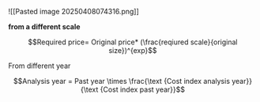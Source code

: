 



![[Pasted image 20250408074316.png]]



**from a different scale**

$$Required price= Original price* (\frac{reqiured scale}{original size})^{exp}$$

From different year

$$Analysis year = Past year \times \frac{\text {Cost index analysis year}}{\text {Cost index past year}}$$
